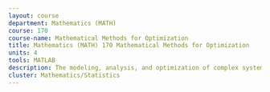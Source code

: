 ```yaml
---
layout: course 
department: Mathematics (MATH)
course: 170
course-name: Mathematical Methods for Optimization
title: Mathematics (MATH) 170 Mathematical Methods for Optimization
units: 4
tools: MATLAB
description: The modeling, analysis, and optimization of complex systems requires a range of algorithms and design software. This course reviews the fundamental techniques underlying the design methodology for complex systems, using integrated circuit design as example. Topics include design flows, discrete and continuous models and algorithms, and strategies for implementing algorithms efficiently and correctly in software. Laboratory assignments and a class project will expose students to state-of-the-art tools.
cluster: Mathematics/Statistics
---
```

